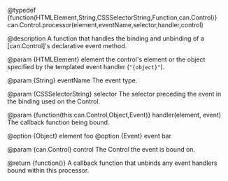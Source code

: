 @typedef {function(HTMLElement,String,CSSSelectorString,Function,can.Control)} can.Control.processor(element,eventName,selector,handler,control)

@description A function that handles the binding and unbinding of a [can.Control]'s declarative event method.

@param {HTMLElement} element the control's element or the object 
specified by the templated event handler (`"{object}"`).

@param {String} eventName The event type.

@param {CSSSelectorString} selector The selector preceding the event in the binding used on the Control.

@param {function(this:can.Control,Object,Event)} handler(element, event) The callback function being bound.

@option {Object} element foo
@option {Event} event bar

@param {can.Control} control The Control the event is bound on.

@return {function()} A callback function that unbinds any event handlers bound within this processor.
